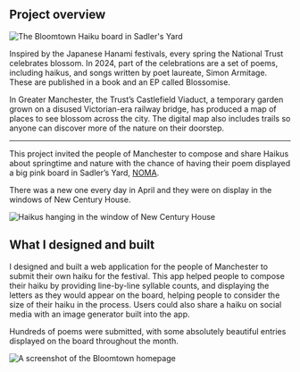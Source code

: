 ## Project overview
![The Bloomtown Haiku board in Sadler's Yard](bloomtown_3.jpg)

Inspired by the Japanese Hanami festivals, every spring the National Trust celebrates blossom. In 2024, part of the celebrations are a set of poems, including haikus, and songs written by poet laureate, Simon Armitage. These are published in a book and an EP called Blossomise.

In Greater Manchester, the Trust’s Castlefield Viaduct, a temporary garden grown on a disused Victorian-era railway bridge, has produced a map of places to see blossom across the city. The digital map also includes trails so anyone can discover more of the nature on their doorstep.

----

This project invited the people of Manchester to compose and share Haikus about springtime and nature with the chance of having their poem  displayed a  big pink board in Sadler’s Yard, [NOMA](https://noma-manchester.com/).

There was a new one every day in April and they were on display in the windows of New Century House.

![Haikus hanging in the window of New Century House](bloomtown_4.jpg)


## What I designed and built

I designed and built a web application for the people of Manchester to submit their own haiku for the festival. This app helped people to compose their haiku by providing line-by-line syllable counts, and displaying the letters as they would appear on the board, helping people to consider the size of their haiku in the process. Users could also share a haiku on social media with an image generator built into the app.

Hundreds of poems were submitted, with some absolutely beautiful entries displayed on the board throughout the month.

![A screenshot of the Bloomtown homepage](bloomtown_1.jpg)

